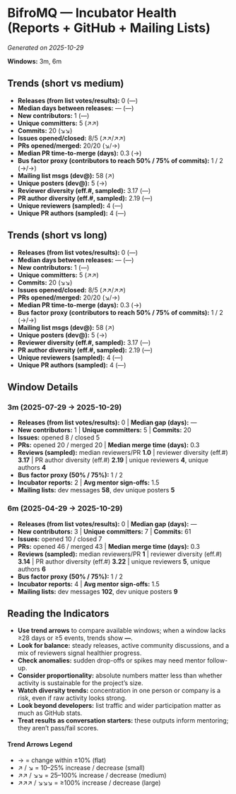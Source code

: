 # BifroMQ — Incubator Health (Reports + GitHub + Mailing Lists)
_Generated on 2025-10-29_

**Windows:** 3m, 6m

## Trends (short vs medium)

- **Releases (from list votes/results):** 0 (—)
- **Median days between releases:** — (—)
- **New contributors:** 1 (—)
- **Unique committers:** 5 (↗↗)
- **Commits:** 20 (↘↘)
- **Issues opened/closed:** 8/5 (↗↗/↗↗)
- **PRs opened/merged:** 20/20 (↘/→)
- **Median PR time-to-merge (days):** 0.3 (→)
- **Bus factor proxy (contributors to reach 50% / 75% of commits):** 1 / 2 (→/→)
- **Mailing list msgs (dev@):** 58 (↗)
- **Unique posters (dev@):** 5 (→)
- **Reviewer diversity (eff.#, sampled):** 3.17 (—)
- **PR author diversity (eff.#, sampled):** 2.19 (—)
- **Unique reviewers (sampled):** 4 (—)
- **Unique PR authors (sampled):** 4 (—)

## Trends (short vs long)

- **Releases (from list votes/results):** 0 (—)
- **Median days between releases:** — (—)
- **New contributors:** 1 (—)
- **Unique committers:** 5 (↗↗)
- **Commits:** 20 (↘↘)
- **Issues opened/closed:** 8/5 (↗↗/↗↗)
- **PRs opened/merged:** 20/20 (↘/→)
- **Median PR time-to-merge (days):** 0.3 (→)
- **Bus factor proxy (contributors to reach 50% / 75% of commits):** 1 / 2 (→/→)
- **Mailing list msgs (dev@):** 58 (↗)
- **Unique posters (dev@):** 5 (→)
- **Reviewer diversity (eff.#, sampled):** 3.17 (—)
- **PR author diversity (eff.#, sampled):** 2.19 (—)
- **Unique reviewers (sampled):** 4 (—)
- **Unique PR authors (sampled):** 4 (—)

## Window Details
### 3m  (2025-07-29 → 2025-10-29)
- **Releases (from list votes/results):** 0  |  **Median gap (days):** —
- **New contributors:** 1  |  **Unique committers:** 5  |  **Commits:** 20
- **Issues:** opened 8 / closed 5
- **PRs:** opened 20 / merged 20  |  **Median merge time (days):** 0.3
- **Reviews (sampled):** median reviewers/PR **1.0**  |  reviewer diversity (eff.#) **3.17**  |  PR author diversity (eff.#) **2.19**  |  unique reviewers **4**, unique authors **4**
- **Bus factor proxy (50% / 75%):** 1 / 2
- **Incubator reports:** 2  |  **Avg mentor sign-offs:** 1.5
- **Mailing lists:** dev messages **58**, dev unique posters **5**

### 6m  (2025-04-29 → 2025-10-29)
- **Releases (from list votes/results):** 0  |  **Median gap (days):** —
- **New contributors:** 3  |  **Unique committers:** 7  |  **Commits:** 61
- **Issues:** opened 10 / closed 7
- **PRs:** opened 46 / merged 43  |  **Median merge time (days):** 0.3
- **Reviews (sampled):** median reviewers/PR **1**  |  reviewer diversity (eff.#) **3.14**  |  PR author diversity (eff.#) **3.22**  |  unique reviewers **5**, unique authors **6**
- **Bus factor proxy (50% / 75%):** 1 / 2
- **Incubator reports:** 4  |  **Avg mentor sign-offs:** 1.5
- **Mailing lists:** dev messages **102**, dev unique posters **9**

## Reading the Indicators
- **Use trend arrows** to compare available windows; when a window lacks ≥28 days or ≥5 events, trends show **—**.
- **Look for balance:** steady releases, active community discussions, and a mix of reviewers signal healthier progress.
- **Check anomalies:** sudden drop-offs or spikes may need mentor follow-up.
- **Consider proportionality:** absolute numbers matter less than whether activity is sustainable for the project’s size.
- **Watch diversity trends:** concentration in one person or company is a risk, even if raw activity looks strong.
- **Look beyond developers:** list traffic and wider participation matter as much as GitHub stats.
- **Treat results as conversation starters:** these outputs inform mentoring; they aren’t pass/fail scores.

#### Trend Arrows Legend
- →  = change within ±10% (flat)
- ↗ / ↘ = 10–25% increase / decrease (small)
- ↗↗ / ↘↘ = 25–100% increase / decrease (medium)
- ↗↗↗ / ↘↘↘ = ≥100% increase / decrease (large)
